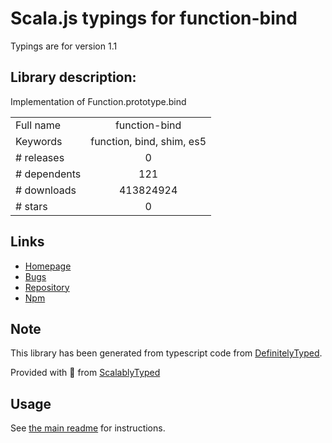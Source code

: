 
# Scala.js typings for function-bind

Typings are for version 1.1

## Library description:
Implementation of Function.prototype.bind

|                    |                 |
| ------------------ | :-------------: |
| Full name          | function-bind |
| Keywords           | function, bind, shim, es5 |
| # releases         | 0 |
| # dependents       | 121 |
| # downloads        | 413824924 |
| # stars            | 0 |

## Links
- [Homepage](https://github.com/Raynos/function-bind)
- [Bugs](https://github.com/Raynos/function-bind/issues)
- [Repository](https://github.com/Raynos/function-bind)
- [Npm](https://www.npmjs.com/package/function-bind)
    


## Note
This library has been generated from typescript code from [DefinitelyTyped](https://definitelytyped.org).

Provided with :purple_heart: from [ScalablyTyped](https://github.com/oyvindberg/ScalablyTyped)

## Usage
See [the main readme](../../readme.md) for instructions.


